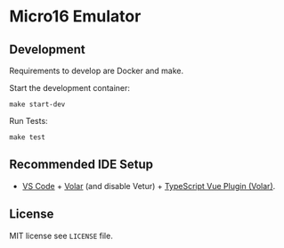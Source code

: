 # Micro16 Emulator

## Development

Requirements to develop are Docker and make.

Start the development container:

```
make start-dev
```

Run Tests:

```
make test
```

## Recommended IDE Setup

- [VS Code](https://code.visualstudio.com/) + [Volar](https://marketplace.visualstudio.com/items?itemName=Vue.volar) (and disable Vetur) + [TypeScript Vue Plugin (Volar)](https://marketplace.visualstudio.com/items?itemName=Vue.vscode-typescript-vue-plugin).

## License

MIT license see `LICENSE` file.
